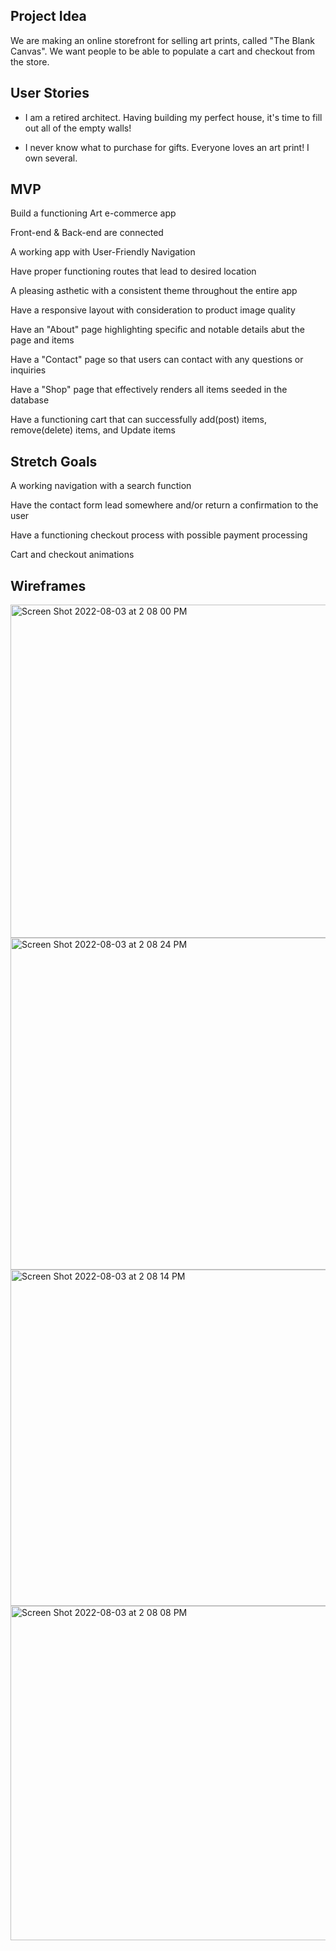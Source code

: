 ## Project Idea

We are making an online storefront for selling art prints, called "The Blank Canvas". We want people to be able to populate a cart and checkout from the store.

## User Stories

- I am a retired architect. Having building my perfect house, it's time to fill out all of the empty walls!

- I never know what to purchase for gifts. Everyone loves an art print! I own several.


## MVP
Build a functioning Art e-commerce app

Front-end & Back-end are connected

A working app with User-Friendly Navigation

Have proper functioning routes that lead to desired location

A pleasing asthetic with a consistent theme throughout the entire app

Have a responsive layout with consideration to product image quality

Have an "About" page highlighting specific and notable details abut the page and items

Have a "Contact" page so that users can contact with any questions or inquiries

Have a "Shop" page that effectively renders all items seeded in the database

Have a functioning cart that can successfully add(post) items, remove(delete) items, and Update items

## Stretch Goals
A working navigation with a search function

Have the contact form lead somewhere and/or return a confirmation to the user

Have a functioning checkout process with possible payment processing 

Cart and checkout animations

## Wireframes

<img width="533" alt="Screen Shot 2022-08-03 at 2 08 00 PM" src="https://user-images.githubusercontent.com/106497171/182712952-647a9710-41c0-4c30-b906-8f40c69e90fe.png">
<img width="531" alt="Screen Shot 2022-08-03 at 2 08 24 PM" src="https://user-images.githubusercontent.com/106497171/182712522-b941c4cd-3b2e-41ab-80f3-99e5273d4d25.png">
<img width="538" alt="Screen Shot 2022-08-03 at 2 08 14 PM" src="https://user-images.githubusercontent.com/106497171/182712546-3e28db6b-e032-4fdc-8065-56ca6ebf9c70.png">
<img width="535" alt="Screen Shot 2022-08-03 at 2 08 08 PM" src="https://user-images.githubusercontent.com/106497171/182712829-e5488ab5-ac76-4d9f-8f40-9c9300335235.png">


 



